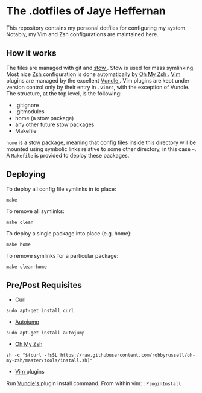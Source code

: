 # The .dotfiles of Jaye Heffernan

This repository contains my personal dotfiles for configuring my system.  Notably, my Vim and Zsh configurations are maintained here.

## How it works

The files are managed with git and [ stow ](https://www.gnu.org/software/stow/).  Stow is used for mass symlinking.  Most nice [ Zsh ](https://github.com/zsh-users/zsh) configuration is done automatically by [ Oh My Zsh ](https://github.com/robbyrussell/oh-my-zsh).  [ Vim ](http://www.vim.org/) plugins are managed by the excellent [ Vundle ](https://github.com/VundleVim/Vundle.vim).  Vim plugins are kept under version control only by their entry in `.vimrc`, with the exception of Vundle.  The structure, at the top level, is the following:

- .gitignore
- .gitmodules
- home (a stow package)
- any other future stow packages
- Makefile

`home` is a stow package, meaning that config files inside this directory will be mounted using symbolic links relative to some other directory, in this case `~`.  A `Makefile` is provided to deploy these packages.

## Deploying

To deploy all config file symlinks in to place:

`make`

To remove all symlinks:

`make clean`

To deploy a single package into place (e.g. home):

`make home`

To remove symlinks for a particular package:

`make clean-home`

## Pre/Post Requisites

- [ Curl ](https://github.com/curl/curl)

 `sudo apt-get install curl`

- [ Autojump ](https://github.com/wting/autojump)

 `sudo apt-get install autojump`

- [ Oh My Zsh ](https://github.com/robbyrussell/oh-my-zsh)

 `sh -c "$(curl -fsSL https://raw.githubusercontent.com/robbyrussell/oh-my-zsh/master/tools/install.sh)"`

- [ Vim ](http://www.vim.org/) plugins

 Run [ Vundle's ](https://github.com/VundleVim/Vundle.vim) plugin install command.  From within vim: `:PluginInstall`
